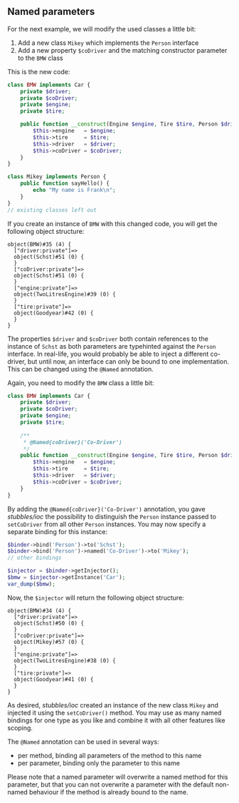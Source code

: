 Named parameters
----------------

For the next example, we will modify the used classes a little bit:

 1. Add a new class `Mikey` which implements the `Person` interface
 2. Add a new property `$coDriver` and the matching constructor parameter to the `BMW` class

This is the new code:

```php
class BMW implements Car {
    private $driver;
    private $coDriver;
    private $engine;
    private $tire;

    public function __construct(Engine $engine, Tire $tire, Person $driver, Person $coDriver = null) {
        $this->engine   = $engine;
        $this->tire     = $tire;
        $this->driver   = $driver;
        $this->coDriver = $coDriver;
    }
}

class Mikey implements Person {
    public function sayHello() {
        echo "My name is Frank\n";
    }
}
// existing classes left out
```

If you create an instance of `BMW` with this changed code, you will get the
following object structure:

```
object(BMW)#35 (4) {
  ["driver:private"]=>
  object(Schst)#51 (0) {
  }
  ["coDriver:private"]=>
  object(Schst)#51 (0) {
  }
  ["engine:private"]=>
  object(TwoLitresEngine)#39 (0) {
  }
  ["tire:private"]=>
  object(Goodyear)#42 (0) {
  }
}
```

The properties `$driver` and `$coDriver` both contain references to the instance
of `Schst` as both parameters are typehinted against the `Person` interface. In
real-life, you would probably be able to inject a different co-driver, but until
now, an interface can only be bound to one implementation. This can be changed
using the `@Named` annotation.

Again, you need to modify the `BMW` class a little bit:

```php
class BMW implements Car {
    private $driver;
    private $coDriver;
    private $engine;
    private $tire;
    
    /**
     * @Named{coDriver}('Co-Driver')
     */
    public function __construct(Engine $engine, Tire $tire, Person $driver, Person $coDriver = null) {
        $this->engine   = $engine;
        $this->tire     = $tire;
        $this->driver   = $driver;
        $this->coDriver = $coDriver;
    }
}
```

By adding the `@Named{coDriver}('Co-Driver')` annotation, you gave _stubbles/ioc_
the possibility to distinguish the `Person` instance passed to `setCoDriver`
from all other `Person` instances. You may now specify a separate binding for
this instance:

```php
$binder->bind('Person')->to('Schst');
$binder->bind('Person')->named('Co-Driver')->to('Mikey');
// other bindings

$injector = $binder->getInjector();
$bmw = $injector->getInstance('Car');
var_dump($bmw);
```

Now, the `$injector` will return the following object structure:

```
object(BMW)#34 (4) {
  ["driver:private"]=>
  object(Schst)#50 (0) {
  }
  ["coDriver:private"]=>
  object(Mikey)#57 (0) {
  }
  ["engine:private"]=>
  object(TwoLitresEngine)#38 (0) {
  }
  ["tire:private"]=>
  object(Goodyear)#41 (0) {
  }
}
```

As desired, _stubbles/ioc_ created an instance of the new class `Mikey` and
injected it using the `setCoDriver()` method. You may use as many named bindings
for one type as you like and combine it with all other features like scoping.

The `@Named` annotation can be used in several ways:

 * per method, binding all parameters of the method to this name
 * per parameter, binding only the parameter to this name

Please note that a named parameter will overwrite a named method for this
parameter, but that you can not overwrite a parameter with the default non-named
behaviour if the method is already bound to the name.


